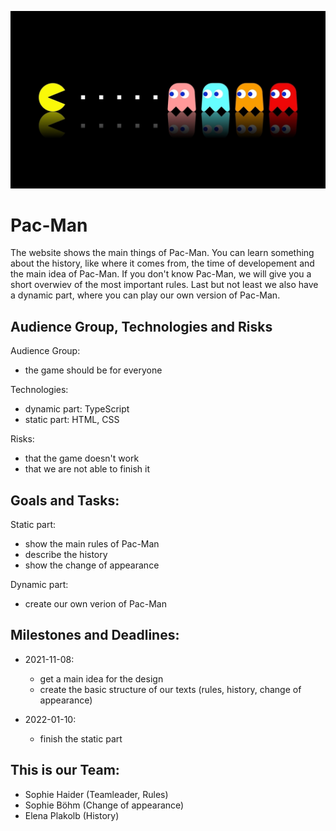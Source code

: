 ![A Pac-Man](https://github.com/WMC-AHIF-2021/Pac-Man/blob/master/Images/padman3.jpg)

# Pac-Man
The website shows the main things of Pac-Man. You can learn something about the history, like where it comes from, the time of developement and the main idea of Pac-Man. If you don't know Pac-Man, we will give you a short overwiev of the most important rules. Last but not least we also have a dynamic part, where you can play our own version of Pac-Man.   

## Audience Group, Technologies and Risks
Audience Group:
* the game should be for everyone 

Technologies: 
* dynamic part: TypeScript
* static part: HTML, CSS

Risks: 
* that the game doesn't work 
* that we are not able to finish it 

## Goals and Tasks:
Static part: 
* show the main rules of Pac-Man
* describe the history
* show the change of appearance 

Dynamic part:
* create our own verion of Pac-Man

## Milestones and Deadlines:
* 2021-11-08: 
    * get a main idea for the design 
    * create the basic structure of our texts (rules, history, change of appearance)

* 2022-01-10: 
    * finish the static part   

## This is our Team:
* Sophie Haider (Teamleader, Rules)
* Sophie Böhm (Change of appearance)
* Elena Plakolb (History)